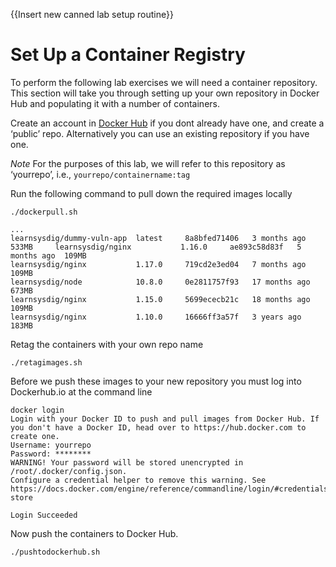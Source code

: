 {{Insert new canned lab setup routine}}

# Set Up a Container Registry
To perform the following lab exercises we will need a container repository.  This section will take you through setting up your own repository in Docker Hub and populating it with a number of containers.

Create an account in [Docker Hub](https://hub.docker.com/signup/) if you dont already have one, and create a ‘public’ repo.  Alternatively you can use an existing repository if you have one.

*Note* For the purposes of this lab, we will refer to this repository as ‘yourrepo’, i.e., `yourrepo/containername:tag`

Run the following command to pull down the required images locally

```
./dockerpull.sh

...
learnsysdig/dummy-vuln-app  latest     8a8bfed71406   3 months ago  533MB     learnsysdig/nginx           1.16.0     ae893c58d83f   5 months ago  109MB
learnsysdig/nginx           1.17.0     719cd2e3ed04   7 months ago  109MB
learnsysdig/node            10.8.0     0e2811757f93   17 months ago 673MB
learnsysdig/nginx           1.15.0     5699ececb21c   18 months ago 109MB
learnsysdig/nginx           1.10.0     16666ff3a57f   3 years ago   183MB
```


Retag the containers with your own repo name

```
./retagimages.sh
```


Before we push these images to your new repository you must log into Dockerhub.io at the command line

```
docker login
Login with your Docker ID to push and pull images from Docker Hub. If you don't have a Docker ID, head over to https://hub.docker.com to create one.
Username: yourrepo
Password: ********
WARNING! Your password will be stored unencrypted in /root/.docker/config.json.
Configure a credential helper to remove this warning. See
https://docs.docker.com/engine/reference/commandline/login/#credentials-store

Login Succeeded
```

Now push the containers to Docker Hub.
```
./pushtodockerhub.sh
```
